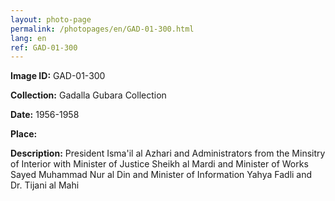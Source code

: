 ```yaml
---
layout: photo-page
permalink: /photopages/en/GAD-01-300.html
lang: en
ref: GAD-01-300
---
```


**Image ID:** GAD-01-300

**Collection:** Gadalla Gubara Collection

**Date:** 1956-1958

**Place:**

**Description:** President Isma'il al Azhari and Administrators from the Minsitry of Interior with Minister of Justice Sheikh al Mardi and Minister of Works Sayed Muhammad Nur al Din and Minister of Information Yahya Fadli and Dr. Tijani al Mahi
